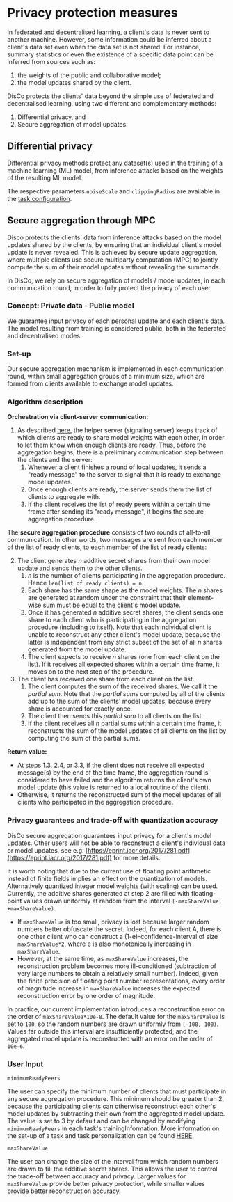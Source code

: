 # Privacy protection measures

In federated and decentralised learning, a client's data is never sent to another machine. However, some information could be inferred about a client's data set even when the data set is not shared. For instance, summary statistics or even the existence of a specific data point can be inferred from sources such as:
1. the weights of the public and collaborative model;
2. the model updates shared by the client.

DisCo protects the clients' data beyond the simple use of federated and decentralised learning, using two different and complementary methods: 
1. Differential privacy, and
2. Secure aggregation of model updates.

## Differential privacy

Differential privacy methods protect any dataset(s) used in the training of a machine learning (ML) model, from inference attacks based on the weights of the resulting ML model.

The respective parameters `noiseScale` and `clippingRadius` are available in the [task configuration](TASK.md).

## Secure aggregation through MPC

Disco protects the clients' data from inference attacks based on the model updates shared by the clients, by ensuring that an individual client's model update is never revealed. This is achieved by secure update aggregation, where multiple clients use secure multiparty computation (MPC) to jointly compute the sum of their model updates without revealing the summands.

In DisCo, we rely on secure aggregation of models / model updates, in each communication round, in order to fully protect the privacy of each user. 

### Concept: Private data - Public model

We guarantee input privacy of each personal update and each client's data. 
The model resulting from training is considered public, both in the federated and decentralised modes.

### Set-up

Our secure aggregation mechanism is implemented in each communication round, within small aggregation groups of a minimum size, which are formed from clients available to exchange model updates. 

### Algorithm description

**Orchestration via client-server communication:**
1. As described [here](./ARCHITECTURE.md#server), the helper server (signaling server) keeps track of which clients are ready to share model weights with each other, in order to let them know when enough clients are ready.
Thus, before the aggregation begins, there is a preliminary communication step between the clients and the server:
   1. Whenever a client finishes a round of local updates, it sends a "ready message" to the server to signal that it is ready to exchange model updates.
   2. Once enough clients are ready, the server sends them the list of clients to aggregate with.
   3. If the client receives the list of ready peers within a certain time frame after sending its "ready message", it begins the secure aggregation procedure.

The **secure aggregation procedure** consists of two rounds of all-to-all communication. In other words, two messages are sent from each member of the list of ready clients, to each member of the list of ready clients:

2. The client generates *n* additive secret shares from their own model update and sends them to the other clients.
   1. *n* is the number of clients participating in the aggregation procedure. Hence `len(list of ready clients) = n`.
   2. Each share has the same shape as the model weights. The *n* shares are generated at random under the constraint that their element-wise sum must be equal to the client's model update.
   3. Once it has generated *n* additive secret shares, the client sends one share to each client who is participating in the aggregation procedure (including to itself). Note that each individual client is unable to reconstruct any other client's model update, because the latter is independent from any strict subset of the set of all *n* shares generated from the model update.
   4. The client expects to receive *n* shares (one from each client on the list). If it receives all expected shares within a certain time frame, it moves on to the next step of the procedure.
3. The client has received one share from each client on the list.
   1. The client computes the sum of the received shares. We call it the _partial sum_. Note that the _partial sums_ computed by all of the clients add up to the sum of the clients' model updates, because every share is accounted for exactly once.
   2. The client then sends this _partial sum_ to all clients on the list.
   3. If the client receives all *n* partial sums within a certain time frame, it reconstructs the sum of the model updates of all clients on the list by computing the sum of the partial sums.

**Return value:**
- At steps 1.3, 2.4, or 3.3, if the client does not receive all expected message(s) by the end of the time frame, the aggregation round is considered to have failed and the algorithm returns the client's own model update (this value is returned to a local routine of the client).
- Otherwise, it returns the reconstructed sum of the model updates of all clients who participated in the aggregation procedure.

### Privacy guarantees and trade-off with quantization accuracy

DisCo secure aggregation guarantees input privacy for a client's model updates. Other users will not be able to reconstruct a client's individual data or model updates, see e.g. [https://eprint.iacr.org/2017/281.pdf](https://eprint.iacr.org/2017/281.pdf) for more details.

It is worth noting that due to the current use of floating point arithmetic instead of finite fields implies an effect on the quantization of models. Alternatively quantized integer model weights (with scaling) can be used.
Currently, the additive shares generated at step 2 are filled with floating-point values drawn uniformly at random from the interval `[-maxShareValue, +maxShareValue)`.
- If `maxShareValue` is too small, privacy is lost because larger random numbers better obfuscate the secret. Indeed, for each client A, there is one other client who can construct a (1-e)-confidence-interval of size `maxShareValue*2`, where e is also monotonically increasing in `maxShareValue`.
- However, at the same time, as `maxShareValue` increases, the reconstruction problem becomes more ill-conditioned (subtraction of very large numbers to obtain a relatively small number). Indeed, given the finite precision of floating point number representations, every order of magnitude increase in `maxShareValue` increases the expected reconstruction error by one order of magnitude.

In practice, our current implementation introduces a reconstruction error on the order of `maxShareValue*10e-8`. The default value for the `maxShareValue` is set to `100`, so the random numbers are drawn uniformly from `[-100, 100)`.
Values far outside this interval are insufficiently protected, and the aggregated model update is reconstructed with an error on the order of `10e-6`.

### User Input

`minimumReadyPeers`

The user can specify the minimum number of clients that must participate in any secure aggregation procedure. This minimum should be greater than 2, because the participating clients can otherwise reconstruct each other's model updates by subtracting their own from the aggregated model update.
The value is set to 3 by default and can be changed by modifying `minimumReadyPeers` in each task's trainingInformation. More information on the set-up of a task and task personalization
can be found [HERE](TASK.md).

`maxShareValue`

The user can change the size of the interval from which random numbers are drawn to fill the additive secret shares.
This allows the user to control the trade-off between accuracy and privacy.
Larger values for `maxShareValue` provide better privacy protection, while smaller values provide better reconstruction accuracy.

